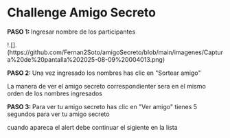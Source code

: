 # Challenge Amigo Secreto
<p><strong>PASO 1: </strong> Ingresar nombre de los participantes</p>
!.[].(https://github.com/Fernan2Soto/amigoSecreto/blob/main/imagenes/Captura%20de%20pantalla%202025-08-09%20004013.png)
<p><strong>PASO 2: </strong> Una vez ingresado los nombres has clic en "Sortear amigo"</p>
<p>La manera de ver el amigo secreto correspondienter sera en el mismo orden de los nombres ingresados</p>
<p><strong>PASO 3: </strong> Para ver tu amigo secreto has clic en "Ver amigo" tienes 5 segundos para ver tu amigo secreto</p>
<p>cuando apareca el alert debe continuar el sigiente en la lista</p>
